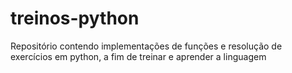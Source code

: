 # treinos-python

Repositório contendo implementações de funções e resolução de exercícios em python, a fim de treinar e aprender a linguagem
